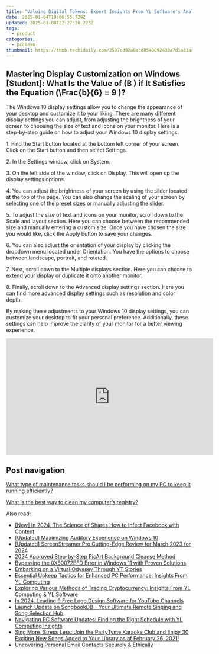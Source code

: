 ```yaml
---
title: "Valuing Digital Tokens: Expert Insights From YL Software's Analytical Approach"
date: 2025-01-04T19:06:55.729Z
updated: 2025-01-08T22:27:26.223Z
tags:
  - product
categories:
  - pcclean
thumbnail: https://thmb.techidaily.com/2597cd92a0acd8548892430a7d1a31aad74db81001d653dab278938ebfa823a1.jpg
---
```


## Mastering Display Customization on Windows [Student]: What Is the Value of \(B \) if It Satisfies the Equation \(\Frac{b}{6} = 9 \)?

The Windows 10 display settings allow you to change the appearance of your desktop and customize it to your liking. There are many different display settings you can adjust, from adjusting the brightness of your screen to choosing the size of text and icons on your monitor. Here is a step-by-step guide on how to adjust your Windows 10 display settings. 

1\. Find the Start button located at the bottom left corner of your screen. Click on the Start button and then select Settings.

2\. In the Settings window, click on System.

3\. On the left side of the window, click on Display. This will open up the display settings options. 

4\. You can adjust the brightness of your screen by using the slider located at the top of the page. You can also change the scaling of your screen by selecting one of the preset sizes or manually adjusting the slider.

5\. To adjust the size of text and icons on your monitor, scroll down to the Scale and layout section. Here you can choose between the recommended size and manually entering a custom size. Once you have chosen the size you would like, click the Apply button to save your changes.

6\. You can also adjust the orientation of your display by clicking the dropdown menu located under Orientation. You have the options to choose between landscape, portrait, and rotated.

7\. Next, scroll down to the Multiple displays section. Here you can choose to extend your display or duplicate it onto another monitor.

8\. Finally, scroll down to the Advanced display settings section. Here you can find more advanced display settings such as resolution and color depth. 

By making these adjustments to your Windows 10 display settings, you can customize your desktop to fit your personal preference. Additionally, these settings can help improve the clarity of your monitor for a better viewing experience.

<!-- affiliate ads begin -->
<iframe width="560" height="315" src="https://www.youtube.com/embed/VxFUhesNCKo?si=Ti0ui6DXYP12sjSs" title="YouTube video player" frameborder="0" allow="accelerometer; autoplay; clipboard-write; encrypted-media; gyroscope; picture-in-picture; web-share" referrerpolicy="strict-origin-when-cross-origin" allowfullscreen></iframe>
<!-- affiliate ads end -->

## Post navigation

[What type of maintenance tasks should I be performing on my PC to keep it running efficiently?](https://tools.techidaily.com/pcclean/products/)

[What is the best way to clean my computer’s registry?](https://tools.techidaily.com/pcclean/products/)

<ins class="adsbygoogle"
     style="display:block"
     data-ad-format="autorelaxed"
     data-ad-client="ca-pub-7571918770474297"
     data-ad-slot="1223367746"></ins>

<ins class="adsbygoogle"
     style="display:block"
     data-ad-client="ca-pub-7571918770474297"
     data-ad-slot="8358498916"
     data-ad-format="auto"
     data-full-width-responsive="true"></ins>

<span class="atpl-alsoreadstyle">Also read:</span>
<div><ul>
<li><a href="https://facebook-video-content.techidaily.com/new-in-2024-the-science-of-shares-how-to-infect-facebook-with-content/"><u>[New] In 2024, The Science of Shares How to Infect Facebook with Content</u></a></li>
<li><a href="https://fox-friendly.techidaily.com/updated-maximizing-auditory-experience-on-windows-10/"><u>[Updated] Maximizing Auditory Experience on Windows 10</u></a></li>
<li><a href="https://screen-capture.techidaily.com/updated-screenstreamer-pro-cutting-edge-review-for-march-2023-for-2024/"><u>[Updated] ScreenStreamer Pro Cutting-Edge Review for March 2023 for 2024</u></a></li>
<li><a href="https://fox-friendly.techidaily.com/2024-approved-step-by-step-picart-background-cleanse-method/"><u>2024 Approved Step-by-Step PicArt Background Cleanse Method</u></a></li>
<li><a href="https://win-howtos.techidaily.com/bypassing-the-0x80072efd-error-in-windows-11-with-proven-solutions/"><u>Bypassing the 0X80072EFD Error in Windows 11 with Proven Solutions</u></a></li>
<li><a href="https://youtube-blog.techidaily.com/king-on-a-virtual-odyssey-through-yt-stories/"><u>Embarking on a Virtual Odyssey Through YT Stories</u></a></li>
<li><a href="https://win-exclusive.techidaily.com/essential-upkeep-tactics-for-enhanced-pc-performance-insights-from-yl-computing/"><u>Essential Upkeep Tactics for Enhanced PC Performance: Insights From YL Computing</u></a></li>
<li><a href="https://win-exclusive.techidaily.com/exploring-various-methods-of-trading-cryptocurrency-insights-from-yl-computing-and-yl-software/"><u>Exploring Various Methods of Trading Cryptocurrency: Insights From YL Computing & YL Software</u></a></li>
<li><a href="https://youtube-sure.techidaily.com/24-leading-9-free-logo-design-software-for-youtube-channels/"><u>In 2024, Leading 9 Free Logo Design Software for YouTube Channels</u></a></li>
<li><a href="https://win-exclusive.techidaily.com/launch-update-on-songbookdb-your-ultimate-remote-singing-and-song-selection-hub/"><u>Launch Update on SongbookDB – Your Ultimate Remote Singing and Song Selection Hub</u></a></li>
<li><a href="https://win-exclusive.techidaily.com/navigating-pc-software-updates-finding-the-right-schedule-with-yl-computing-insights/"><u>Navigating PC Software Updates: Finding the Right Schedule with YL Computing Insights</u></a></li>
<li><a href="https://win-exclusive.techidaily.com/sing-more-stress-less-join-the-partytyme-karaoke-club-and-enjoy-30-exciting-new-songs-added-to-your-library-as-of-february-26-2021/"><u>Sing More, Stress Less: Join the PartyTyme Karaoke Club and Enjoy 30 Exciting New Songs Added to Your Library as of February 26, 2021!</u></a></li>
<li><a href="https://techtrends.techidaily.com/uncovering-personal-email-contacts-securely-and-ethically/"><u>Uncovering Personal Email Contacts Securely & Ethically</u></a></li>
</ul></div>

